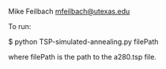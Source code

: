 Mike Feilbach
mfeilbach@utexas.edu


To run:

$ python TSP-simulated-annealing.py filePath

where filePath is the path to the a280.tsp file.
